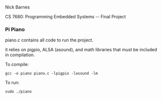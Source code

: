 Nick Barnes

CS 7680: Programming Embedded Systems -- Final Project

### Pi Piano

piano.c contains all code to run the project.

it relies on pigpio, ALSA (asound), and math libraries that must be included in compilation.

To compile:

```
gcc -o piano piano.c -lpigpio -lasound -lm
```

To run:

```
sudo ./piano
```
